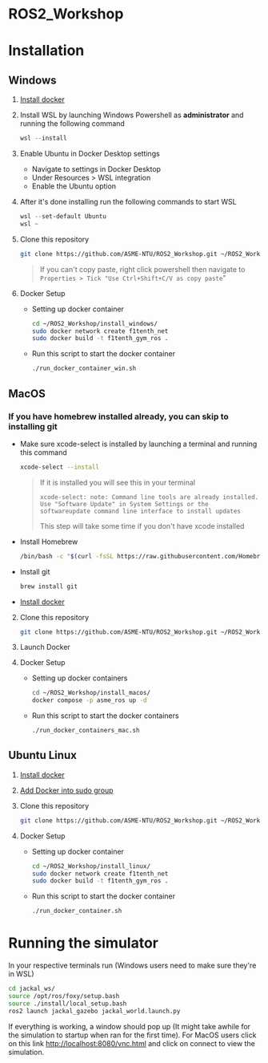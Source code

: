 # ROS2_Workshop
  
# Installation

## Windows

1. [Install docker](https://desktop.docker.com/win/main/amd64/Docker%20Desktop%20Installer.exe)
3. Install WSL by launching Windows Powershell as **administrator** and running the following command
   
    ```powershell
    wsl --install
    ```
    
4. Enable Ubuntu in Docker Desktop settings
    - Navigate to settings in Docker Desktop
    - Under Resources > WSL integration
    - Enable the Ubuntu option
  
5. After it's done installing run the following commands to start WSL

   ```powershell
   wsl --set-default Ubuntu
   wsl ~
   ```
6. Clone this repository
   ```sh
   git clone https://github.com/ASME-NTU/ROS2_Workshop.git ~/ROS2_Workshop/
   ```
   > If you can't copy paste, right click powershell then navigate to `Properties > Tick "Use Ctrl+Shift+C/V as copy paste`"
8. Docker Setup
    - Setting up docker container
      
      ```sh
      cd ~/ROS2_Workshop/install_windows/
      sudo docker network create f1tenth_net
      sudo docker build -t f1tenth_gym_ros .
      ```

    - Run this script to start the docker container
      ```sh
      ./run_docker_container_win.sh
      ```
      
## MacOS

### **If you have homebrew installed already, you can skip to installing git**
   - Make sure xcode-select is installed by launching a terminal and running this command
     ```sh
     xcode-select --install
     ```
     > If it is installed you will see this in your terminal
     >
     > `xcode-select: note: Command line tools are already installed. Use "Software Update" in System Settings or the softwareupdate command line interface to install updates`
     > 
     > This step will take some time if you don't have xcode installed
   - Install Homebrew
     ```sh
     /bin/bash -c "$(curl -fsSL https://raw.githubusercontent.com/Homebrew/install/HEAD/install.sh)"
     ```
   - Install git
   
     ```sh
     brew install git
     ```
   - [Install docker](https://docs.docker.com/desktop/install/mac-install/)
2.  Clone this repository
   
     ```sh
     git clone https://github.com/ASME-NTU/ROS2_Workshop.git ~/ROS2_Workshop/
     ```
3. Launch Docker
4. Docker Setup
    - Setting up docker containers
      ```sh
      cd ~/ROS2_Workshop/install_macos/
      docker compose -p asme_ros up -d
      ```
    
    - Run this script to start the docker containers
      ```sh
      ./run_docker_containers_mac.sh
      ```
      
## Ubuntu Linux

1. [Install docker](https://docs.docker.com/engine/install/ubuntu/)
2. [Add Docker into sudo group ](https://docs.docker.com/engine/install/linux-postinstall/)
3. Clone this repository
   
    ```sh
    git clone https://github.com/ASME-NTU/ROS2_Workshop.git ~/ROS2_Workshop/
    ```
    
5. Docker Setup
    - Setting up docker container      
      ```sh
      cd ~/ROS2_Workshop/install_linux/
      sudo docker network create f1tenth_net
      sudo docker build -t f1tenth_gym_ros .
      ```

    - Run this script to start the docker container
      ```sh
      ./run_docker_container.sh
      ```

# Running the simulator

In your respective terminals run (Windows users need to make sure they're in WSL)
```sh
cd jackal_ws/
source /opt/ros/foxy/setup.bash
source ./install/local_setup.bash
ros2 launch jackal_gazebo jackal_world.launch.py
```
If everything is working, a window should pop up (It might take awhile for the simulation to startup when ran for the first time). For MacOS users click on this link [http://localhost:8080/vnc.html](http://localhost:8080/vnc.html) and click on connect to view the simulation.
